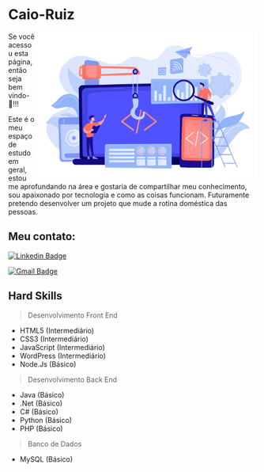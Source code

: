 # Caio-Ruiz

<img align="right" src="https://github.com/Caio-Ruiz-Romanato/Caio-Ruiz-Romanato/blob/main/20945431-removebg-preview.png" width="450"/>


Se você acessou esta página, então seja bem vindo-🙋!!!

Este é o meu espaço de estudo em geral, estou me aprofundando na área e gostaria de compartilhar meu conhecimento, sou apaixonado por tecnologia e como as coisas funcionam. Futuramente pretendo desenvolver um projeto que mude a rotina doméstica das pessoas. 

## Meu contato: 

[![Linkedin Badge](https://img.shields.io/badge/-Caio%20Ruiz-0a66c2?style=flat-square&logo=Linkedin&logoColor=white&link=https://https://www.linkedin.com/in/caio-ruiz-5aa023187/)](https://www.linkedin.com/in/caio-ruiz-5aa023187/) 

[![Gmail Badge](https://img.shields.io/badge/-caioruizromanato@gmail.com-ea4335?style=flat-square&logo=Gmail&logoColor=white&link=mailto:caioruizromanato@gmail.com)](mailto:caioruizromanato@gmail.com)

## Hard Skills 

> Desenvolvimento Front End 
- HTML5 (Intermediário)
- CSS3 (Intermediário)
- JavaScript (Intermediário)
- WordPress (Intermediário)
- Node.Js (Básico)

> Desenvolvimento Back End
- Java (Básico)
- .Net (Básico)
- C# (Básico)
- Python (Básico)
- PHP (Básico)

> Banco de Dados 
- MySQL (Básico)
